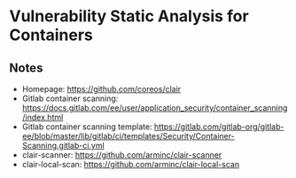 # Vulnerability Static Analysis for Containers

## Notes
- Homepage: https://github.com/coreos/clair
- Gitlab container scanning: https://docs.gitlab.com/ee/user/application_security/container_scanning/index.html
- Gitlab container scanning template: https://gitlab.com/gitlab-org/gitlab-ee/blob/master/lib/gitlab/ci/templates/Security/Container-Scanning.gitlab-ci.yml
- clair-scanner: https://github.com/arminc/clair-scanner
- clair-local-scan: https://github.com/arminc/clair-local-scan
